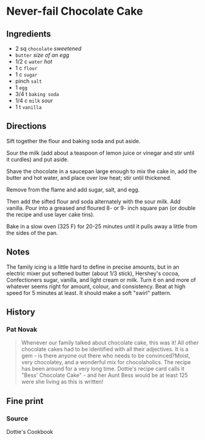 Never-fail Chocolate Cake
==

Ingredients
--

* 2 sq `chocolate` *sweetened*
* `butter` *size of an egg*
* 1/2 c `water` *hot*
* 1 c `flour`
* 1 c `sugar`
* pinch `salt`
* 1 `egg`
* 3/4 t `baking soda`
* 1/4 c `milk` *sour*
* 1 t `vanilla`

Directions
--

Sift together the flour and baking soda and put aside.

Sour the milk (add about a teaspoon of lemon juice or vinegar and stir until it
curdles) and put aside.

Shave the chocolate in a saucepan large enough to mix the cake in, add the butter and
hot water, and place over low heat; stir until thickened.

Remove from the flame and add sugar, salt, and egg.

Then add the sifted flour and soda alternately with the sour milk. Add vanilla. Pour
into a greased and floured 8- or 9- inch square pan (or double the recipe and use layer
cake tins).

Bake in a slow oven (325 F) for 20-25 minutes until it pulls away a little from the sides
of the pan.

Notes
--

The family icing is a little hard to define in precise amounts, but in an electric
mixer put softened butter (about 1/3 stick), Hershey's cocoa, Confectioners sugar,
vanilla, and light cream or milk. Turn it on and more of whatever seems right for amount,
colour, and consistency. Beat at high speed for 5 minutes at least. It should make a soft
"swirl" pattern.

History
--

### Pat Novak

> Whenever our family talked about chocolate cake, this was it! All other chocolate
cakes had to be identified with all their adjectives. It is a gem - is there anyone out
there who needs to be convinced?Moist, very chocolatey, and a wonderful mix for chocolaholics. The recipe has been
around for a very long time. Dottie's recipe card calls it "Bess' Chocolate Cake" - and
her Aunt Bess would be at least 125 were she living as this is written!

Fine print
--

### Source

Dottie's Cookbook
